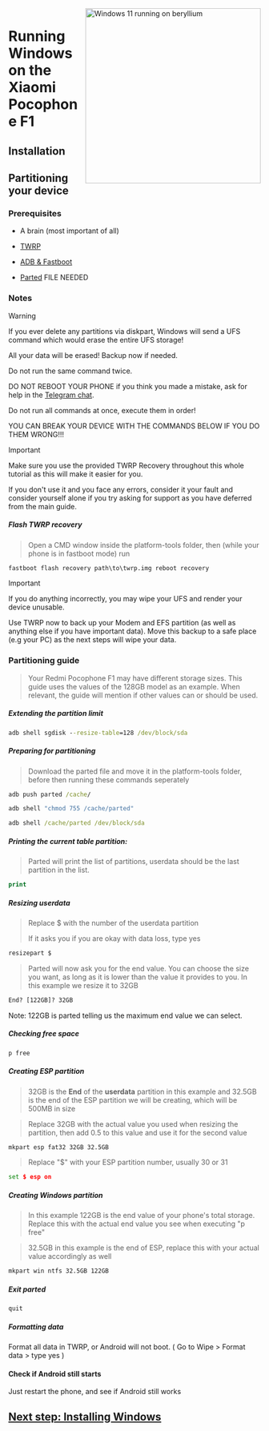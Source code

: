 <img align="right" src="https://github.com/n00b69/woaberyllium/blob/main/beryllium.png" width="350" alt="Windows 11 running on beryllium">


# Running Windows on the Xiaomi Pocophone F1

## Installation

## Partitioning your device

### Prerequisites
- A brain (most important of all)

- [TWRP](https://github.com/n00b69/woaberyllium/releases/download/Files/twrp.img)

- [ADB & Fastboot](https://developer.android.com/studio/releases/platform-tools)

- [Parted]() FILE NEEDED

### Notes
> [!WARNING]  
> If you ever delete any partitions via diskpart, Windows will send a UFS command which would erase the entire UFS storage!
> 
> All your data will be erased! Backup now if needed.
> 
> Do not run the same command twice.
> 
> DO NOT REBOOT YOUR PHONE if you think you made a mistake, ask for help in the [Telegram chat](https://t.me/WinOnF1).
> 
>
> Do not run all commands at once, execute them in order!
>
> YOU CAN BREAK YOUR DEVICE WITH THE COMMANDS BELOW IF YOU DO THEM WRONG!!!

> [!IMPORTANT]
> Make sure you use the provided TWRP Recovery throughout this whole tutorial as this will make it easier for you.
> 
> If you don't use it and you face any errors, consider it your fault and consider yourself alone if you try asking for support as you have deferred from the main guide.

##### Flash TWRP recovery
> Open a CMD window inside the platform-tools folder, then (while your phone is in fastboot mode) run
```cmd
fastboot flash recovery path\to\twrp.img reboot recovery
```

> [!IMPORTANT]
> If you do anything incorrectly, you may wipe your UFS and render your device unusable.

Use TWRP now to back up your Modem and EFS partition (as well as anything else if you have important data). Move this backup to a safe place (e.g your PC) as the next steps will wipe your data.

### Partitioning guide
> Your Redmi Pocophone F1 may have different storage sizes. This guide uses the values of the 128GB model as an example. When relevant, the guide will mention if other values can or should be used.

##### Extending the partition limit
```cmd
adb shell sgdisk --resize-table=128 /dev/block/sda
```

##### Preparing for partitioning
> Download the parted file and move it in the platform-tools folder, before then running these commands seperately
```cmd
adb push parted /cache/
```

```cmd
adb shell "chmod 755 /cache/parted"
```

```cmd
adb shell /cache/parted /dev/block/sda
```

##### Printing the current table partition:
> Parted will print the list of partitions, userdata should be the last partition in the list.
```cmd
print
```

##### Resizing userdata
> Replace $ with the number of the userdata partition
>
> If it asks you if you are okay with data loss, type yes
```cmd
resizepart $
```
> Parted will now ask you for the end value.
> You can choose the size you want, as long as it is lower than the value it provides to you. In this example we resize it to 32GB
```cmd
End? [122GB]? 32GB
```
Note: 122GB is parted telling us the maximum end value we can select.

##### Checking free space
```cmd
p free
```

##### Creating ESP partition
> 32GB is the **End** of the **userdata** partition in this example and 32.5GB is the end of the ESP partition we will be creating, which will be 500MB in size

> Replace 32GB with the actual value you used when resizing the partition, then add 0.5 to this value and use it for the second value
```cmd
mkpart esp fat32 32GB 32.5GB
```

> Replace "$" with your ESP partition number, usually 30 or 31
```cmd
set $ esp on
```

##### Creating Windows partition
> In this example 122GB is the end value of your phone's total storage. Replace this with the actual end value you see when executing "p free"

> 32.5GB in this example is the end of ESP, replace this with your actual value accordingly as well
```cmd
mkpart win ntfs 32.5GB 122GB
```

##### Exit parted
```cmd
quit
```

##### Formatting data
Format all data in TWRP, or Android will not boot.
( Go to Wipe > Format data > type yes )

#### Check if Android still starts
Just restart the phone, and see if Android still works


## [Next step: Installing Windows](/guide/install-2.md)
